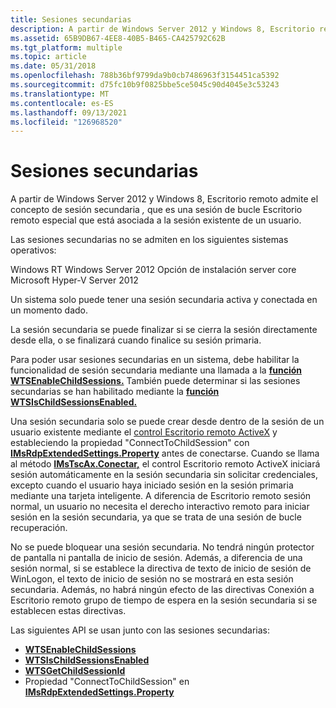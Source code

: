 ```yaml
---
title: Sesiones secundarias
description: A partir de Windows Server 2012 y Windows 8, Escritorio remoto admite el concepto de sesión secundaria, que es una sesión de bucle Escritorio remoto especial que está asociada a la sesión existente de un usuario.
ms.assetid: 65B9DB67-4EE8-40B5-B465-CA425792C62B
ms.tgt_platform: multiple
ms.topic: article
ms.date: 05/31/2018
ms.openlocfilehash: 788b36bf9799da9b0cb7486963f3154451ca5392
ms.sourcegitcommit: d75fc10b9f0825bbe5ce5045c90d4045e3c53243
ms.translationtype: MT
ms.contentlocale: es-ES
ms.lasthandoff: 09/13/2021
ms.locfileid: "126968520"
---
```

# <a name="child-sessions"></a>Sesiones secundarias

A partir de Windows Server 2012 y Windows 8, Escritorio remoto admite el concepto de sesión secundaria *,* que es una sesión de bucle Escritorio remoto especial que está asociada a la sesión existente de un usuario.

Las sesiones secundarias no se admiten en los siguientes sistemas operativos:

<dl> Windows RT  
Windows Server 2012 Opción de instalación server core  
Microsoft Hyper-V Server 2012  
</dl>

Un sistema solo puede tener una sesión secundaria activa y conectada en un momento dado.

La sesión secundaria se puede finalizar si se cierra la sesión directamente desde ella, o se finalizará cuando finalice su sesión primaria.

Para poder usar sesiones secundarias en un sistema, debe habilitar la funcionalidad de sesión secundaria mediante una llamada a la [**función WTSEnableChildSessions.**](/windows/desktop/api/Wtsapi32/nf-wtsapi32-wtsenablechildsessions) También puede determinar si las sesiones secundarias se han habilitado mediante la [**función WTSIsChildSessionsEnabled.**](/windows/desktop/api/Wtsapi32/nf-wtsapi32-wtsischildsessionsenabled)

Una sesión secundaria solo se puede crear desde dentro de la sesión de un usuario existente mediante el [control Escritorio remoto ActiveX](remote-desktop-activex-control.md) y estableciendo la propiedad "ConnectToChildSession" con [**IMsRdpExtendedSettings.Property**](imsrdpextendedsettings-property.md) antes de conectarse. Cuando se llama al método [**IMsTscAx.Conectar,**](imstscax-connect.md) el control Escritorio remoto ActiveX iniciará sesión automáticamente en la sesión secundaria sin solicitar credenciales, excepto cuando el usuario haya iniciado sesión en la sesión primaria mediante una tarjeta inteligente. A diferencia de Escritorio remoto sesión normal, un usuario no necesita el derecho interactivo remoto para iniciar sesión en la sesión secundaria, ya que se trata de una sesión de bucle recuperación.

No se puede bloquear una sesión secundaria. No tendrá ningún protector de pantalla ni pantalla de inicio de sesión. Además, a diferencia de una sesión normal, si se establece la directiva de texto de inicio de sesión de WinLogon, el texto de inicio de sesión no se mostrará en esta sesión secundaria. Además, no habrá ningún efecto de las directivas Conexión a Escritorio remoto grupo de tiempo de espera en la sesión secundaria si se establecen estas directivas.

Las siguientes API se usan junto con las sesiones secundarias:

-   [**WTSEnableChildSessions**](/windows/desktop/api/Wtsapi32/nf-wtsapi32-wtsenablechildsessions)
-   [**WTSIsChildSessionsEnabled**](/windows/desktop/api/Wtsapi32/nf-wtsapi32-wtsischildsessionsenabled)
-   [**WTSGetChildSessionId**](/windows/desktop/api/Wtsapi32/nf-wtsapi32-wtsgetchildsessionid)
-   Propiedad "ConnectToChildSession" en [ **IMsRdpExtendedSettings.Property**](imsrdpextendedsettings-property.md)

 

 




